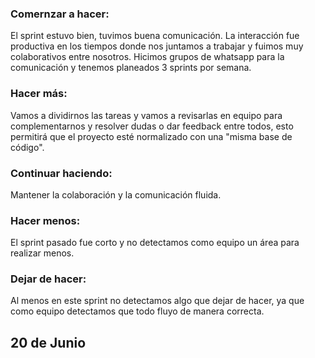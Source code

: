 ### Comernzar a hacer:

El sprint estuvo bien, tuvimos buena comunicación. La interacción fue productiva en los tiempos donde nos juntamos a trabajar y fuimos muy colaborativos entre nosotros. Hicimos grupos de whatsapp para la comunicación y tenemos planeados 3 sprints por semana.

### Hacer más:

Vamos a dividirnos las tareas y vamos a revisarlas en equipo para complementarnos y resolver dudas o dar feedback entre todos, esto permitirá que el proyecto esté normalizado con una "misma base de código".

### Continuar haciendo:

Mantener la colaboración y la comunicación fluida.

### Hacer menos:

El sprint pasado fue corto y no detectamos como equipo un área para realizar menos.

### Dejar de hacer:

Al menos en este sprint no detectamos algo que dejar de hacer, ya que como equipo detectamos que todo fluyo de manera correcta.

## 20 de Junio

